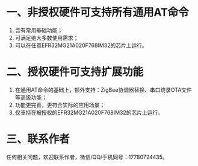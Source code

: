 # 一、非授权硬件可支持所有通用AT命令

1. 含有常用基础功能；
2. 可满足绝大多数使用需求；
3. 可以在任意EFR32MG21A020F768IM32的芯片上运行。

# 二、授权硬件可支持扩展功能

1. 在通用AT命令的基础上，额外支持：ZigBee协调器替换、串口烧录OTA文件等高级功能；
2. 功能更完善，更符合实际的应用场景；
3. 仅支持在被授权的EFR32MG21A020F768IM32的芯片上运行。

# 三、联系作者

任何相关问题，欢迎联系作者，微信/QQ/手机同号：17780724435。
